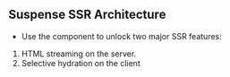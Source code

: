 ## Suspense SSR Architecture

- Use the <Suspense> component to unlock two major SSR features:

1. HTML streaming on the server.
2. Selective hydration on the client